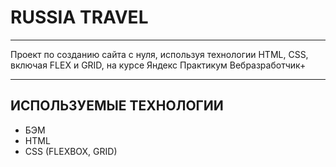 # RUSSIA TRAVEL
____
Проект по созданию сайта с нуля, используя технологии HTML, CSS, включая FLEX и GRID, на курсе Яндекс Практикум Вебразработчик+
____
## ИСПОЛЬЗУЕМЫЕ ТЕХНОЛОГИИ
* БЭМ
* HTML
* CSS (FLEXBOX, GRID)
